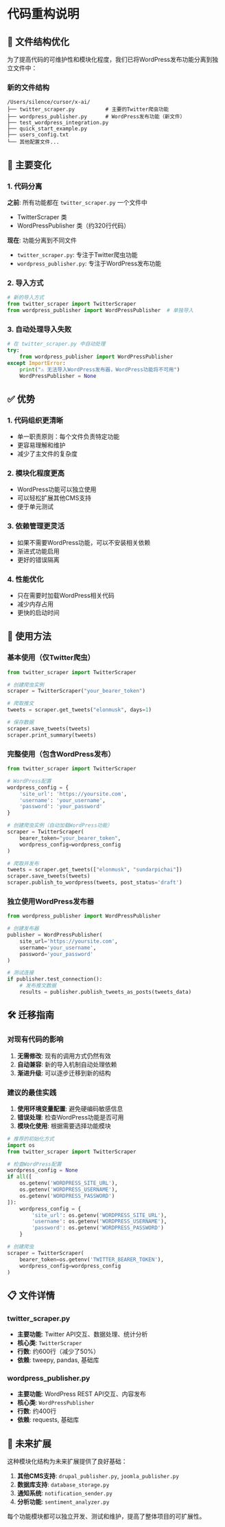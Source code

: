 # 代码重构说明

## 📁 文件结构优化

为了提高代码的可维护性和模块化程度，我们已将WordPress发布功能分离到独立文件中：

### 新的文件结构

```
/Users/silence/cursor/x-ai/
├── twitter_scraper.py          # 主要的Twitter爬虫功能
├── wordpress_publisher.py      # WordPress发布功能（新文件）
├── test_wordpress_integration.py
├── quick_start_example.py
├── users_config.txt
└── 其他配置文件...
```

## 🔄 主要变化

### 1. 代码分离

**之前**: 所有功能都在 `twitter_scraper.py` 一个文件中
- TwitterScraper 类
- WordPressPublisher 类（约320行代码）

**现在**: 功能分离到不同文件
- `twitter_scraper.py`: 专注于Twitter爬虫功能
- `wordpress_publisher.py`: 专注于WordPress发布功能

### 2. 导入方式

```python
# 新的导入方式
from twitter_scraper import TwitterScraper
from wordpress_publisher import WordPressPublisher  # 单独导入
```

### 3. 自动处理导入失败

```python
# 在 twitter_scraper.py 中自动处理
try:
    from wordpress_publisher import WordPressPublisher
except ImportError:
    print("⚠️ 无法导入WordPress发布器，WordPress功能将不可用")
    WordPressPublisher = None
```

## ✅ 优势

### 1. **代码组织更清晰**
- 单一职责原则：每个文件负责特定功能
- 更容易理解和维护
- 减少了主文件的复杂度

### 2. **模块化程度更高**
- WordPress功能可以独立使用
- 可以轻松扩展其他CMS支持
- 便于单元测试

### 3. **依赖管理更灵活**
- 如果不需要WordPress功能，可以不安装相关依赖
- 渐进式功能启用
- 更好的错误隔离

### 4. **性能优化**
- 只在需要时加载WordPress相关代码
- 减少内存占用
- 更快的启动时间

## 🔧 使用方法

### 基本使用（仅Twitter爬虫）

```python
from twitter_scraper import TwitterScraper

# 创建爬虫实例
scraper = TwitterScraper("your_bearer_token")

# 爬取推文
tweets = scraper.get_tweets("elonmusk", days=1)

# 保存数据
scraper.save_tweets(tweets)
scraper.print_summary(tweets)
```

### 完整使用（包含WordPress发布）

```python
from twitter_scraper import TwitterScraper

# WordPress配置
wordpress_config = {
    'site_url': 'https://yoursite.com',
    'username': 'your_username', 
    'password': 'your_password'
}

# 创建爬虫实例（自动加载WordPress功能）
scraper = TwitterScraper(
    bearer_token="your_bearer_token",
    wordpress_config=wordpress_config
)

# 爬取并发布
tweets = scraper.get_tweets(["elonmusk", "sundarpichai"])
scraper.save_tweets(tweets)
scraper.publish_to_wordpress(tweets, post_status='draft')
```

### 独立使用WordPress发布器

```python
from wordpress_publisher import WordPressPublisher

# 创建发布器
publisher = WordPressPublisher(
    site_url='https://yoursite.com',
    username='your_username',
    password='your_password'
)

# 测试连接
if publisher.test_connection():
    # 发布推文数据
    results = publisher.publish_tweets_as_posts(tweets_data)
```

## 🛠️ 迁移指南

### 对现有代码的影响

1. **无需修改**: 现有的调用方式仍然有效
2. **自动兼容**: 新的导入机制自动处理依赖
3. **渐进升级**: 可以逐步迁移到新的结构

### 建议的最佳实践

1. **使用环境变量配置**: 避免硬编码敏感信息
2. **错误处理**: 检查WordPress功能是否可用
3. **模块化使用**: 根据需要选择功能模块

```python
# 推荐的初始化方式
import os
from twitter_scraper import TwitterScraper

# 检查WordPress配置
wordpress_config = None
if all([
    os.getenv('WORDPRESS_SITE_URL'),
    os.getenv('WORDPRESS_USERNAME'), 
    os.getenv('WORDPRESS_PASSWORD')
]):
    wordpress_config = {
        'site_url': os.getenv('WORDPRESS_SITE_URL'),
        'username': os.getenv('WORDPRESS_USERNAME'),
        'password': os.getenv('WORDPRESS_PASSWORD')
    }

# 创建爬虫
scraper = TwitterScraper(
    bearer_token=os.getenv('TWITTER_BEARER_TOKEN'),
    wordpress_config=wordpress_config
)
```

## 📋 文件详情

### twitter_scraper.py
- **主要功能**: Twitter API交互、数据处理、统计分析
- **核心类**: `TwitterScraper`
- **行数**: 约600行（减少了50%）
- **依赖**: tweepy, pandas, 基础库

### wordpress_publisher.py  
- **主要功能**: WordPress REST API交互、内容发布
- **核心类**: `WordPressPublisher`
- **行数**: 约400行
- **依赖**: requests, 基础库

## 🔮 未来扩展

这种模块化结构为未来扩展提供了良好基础：

1. **其他CMS支持**: `drupal_publisher.py`, `joomla_publisher.py`
2. **数据库支持**: `database_storage.py`
3. **通知系统**: `notification_sender.py`
4. **分析功能**: `sentiment_analyzer.py`

每个功能模块都可以独立开发、测试和维护，提高了整体项目的可扩展性。